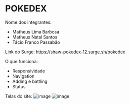 # POKEDEX

Nome dos integrantes: 
- Matheus Lima Barbosa
- Matheus Natal Santos
- Tácio Franco Passabão

Link do Surge: https://shaw-pokedex-12.surge.sh/pokedex

O que funciona:
- Responsividade
- Navigation
- Adding e battling
- Status

Telas do site: ![image](https://user-images.githubusercontent.com/98967235/167231990-7060d0aa-bb94-45e2-a91b-1571e1d820c6.png)
                ![image](https://user-images.githubusercontent.com/98967235/167231997-52127ae7-7f70-42de-91e2-4eeec151c21b.png)
